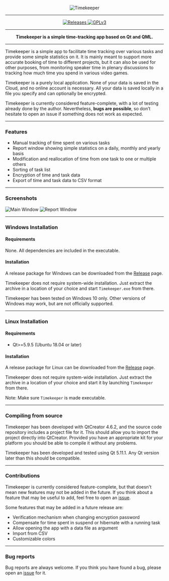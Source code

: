 <a name="Timekeeper" />

<p align="center">
<img src="https://www.mediafire.com/convkey/fa55/yajr055h6hk5ejg6g.jpg" alt="Timekeeper" />
</p>

---

<p align="center">
<a href="https://github.com/skauertz/Timekeeper/releases">
<img src="https://img.shields.io/badge/platform-Windows%20%7C%20Linux-lightgrey.svg" alt="Releases" />
</a>
<a href="https://github.com/skauertz/Timekeeper/blob/master/LICENSE">
<img src="https://img.shields.io/badge/license-GPLv3-blue.svg" alt="GPLv3" />
</a>
</p>

---

<p align="center"><b>
Timekeeper is a simple time-tracking app based on Qt and QML.
</b></p>

---

Timekeeper is a simple app to facilitate time tracking over various tasks and provide some simple statistics on it. It is mainly meant to support more accurate booking of time to different projects, but it can also be used for other purposes, from monitoring speaker time in plenary discussions to tracking how much time you spend in various video games.

Timekeeper is a purely local application. None of your data is saved in the Cloud, and no online account is necessary. All your data is saved locally in a file you specify and can optionally be encrypted.

Timekeeper is currently considered feature-complete, with a lot of testing already done by the author. Nevertheless, <b>bugs are possible</b>, so don’t hesitate to open an issue if something does not work as expected.

---

### Features
- Manual tracking of time spent on various tasks
- Report window showing simple statistics on a daily, monthly and yearly basis
- Modification and reallocation of time from one task to one or multiple others
- Sorting of task list
- Encryption of time and task data
- Export of time and task data to CSV format

---

### Screenshots

![Main Window](https://www.mediafire.com/convkey/db27/1zvj5hwooze575x6g.jpg)
![Report Window](https://www.mediafire.com/convkey/b4a1/d5bsfgkvshzogfv6g.jpg)

---

### Windows Installation
#### Requirements
None. All dependencies are included in the executable.

#### Installation
A release package for Windows can be downloaded from the [Release] page.

Timekeeper does not require system-wide installation. Just extract the archive in a location of your choice and start `Timekeeper.exe` from there.

Timekeeper has been tested on Windows 10 only. Other versions of Windows may work, but are not officially supported.

---

### Linux Installation
#### Requirements
* Qt>=5.9.5 (Ubuntu 18.04 or later)

#### Installation
A release package for Linux can be downloaded from the [Release] page.

Timekeeper does not require system-wide installation. Just extract the archive in a location of your choice and start it by launching `Timekeeper` from there.

Note: Make sure `Timekeeper` is made executable.

---

### Compiling from source
Timekeeper has been developed with QtCreator 4.6.2, and the source code repository includes a project file for it. This should allow you to import the project directly into QtCreator. Provided you have an appropriate kit for your platform you should be able to compile it without any problems.

Timekeeper has been developed and tested using Qt 5.11.1. Any Qt version later than this should be compatible.

---

### Contributions
Timekeeper is currently considered feature-complete, but that doesn't mean new features may not be added in the future. If you think about a feature that may be useful to add, feel free to open an [issue].

Some features that may be added in a future release are:

* Verification mechanism when changing encryption password
* Compensate for time spent in suspend or hibernate with a running task
* Allow opening the app with a data file as argument
* Import from CSV
* Customizable colors

---

### Bug reports
Bug reports are always welcome. If you think you have found a bug, please open an [issue] for it.


[Release]: https://github.com/skauertz/Timekeeper/releases
[issue]: https://github.com/skauertz/Timekeeper/issues
